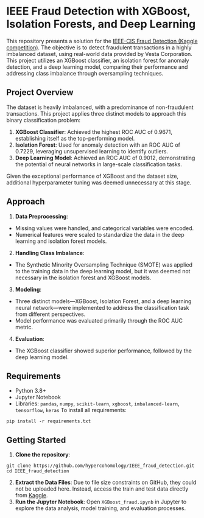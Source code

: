 # IEEE Fraud Detection with XGBoost, Isolation Forests, and Deep Learning

This repository presents a solution for the [IEEE-CIS Fraud Detection (Kaggle competition)](https://www.kaggle.com/competitions/ieee-fraud-detection/overview). The objective is to detect fraudulent transactions in a highly imbalanced dataset, using real-world data provided by Vesta Corporation. This project utilizes an XGBoost classifier, an isolation forest for anomaly detection, and a deep learning model, comparing their performance and addressing class imbalance through oversampling techniques.

## Project Overview

The dataset is heavily imbalanced, with a predominance of non-fraudulent transactions. This project applies three distinct models to approach this binary classification problem:

1. **XGBoost Classifier**: Achieved the highest ROC AUC of 0.9671, establishing itself as the top-performing model.
2. **Isolation Forest**: Used for anomaly detection with an ROC AUC of 0.7229, leveraging unsupervised learning to identify outliers.
3. **Deep Learning Model**: Achieved an ROC AUC of 0.9012, demonstrating the potential of neural networks in large-scale classification tasks.
   
Given the exceptional performance of XGBoost and the dataset size, additional hyperparameter tuning was deemed unnecessary at this stage.

## Approach

1. **Data Preprocessing**:
* Missing values were handled, and categorical variables were encoded.
* Numerical features were scaled to standardize the data in the deep learning and isolation forest models.
2. **Handling Class Imbalance**:
* The Synthetic Minority Oversampling Technique (SMOTE) was applied to the training data in the deep learning model, but it was deemed not necessary in the isolation forest and XGBoost models. 
3. **Modeling**:
* Three distinct models—XGBoost, Isolation Forest, and a deep learning neural network—were implemented to address the classification task from different perspectives.
* Model performance was evaluated primarily through the ROC AUC metric.
4. **Evaluation**:
* The XGBoost classifier showed superior performance, followed by the deep learning model.

## Requirements

* Python 3.8+
* Jupyter Notebook
* Libraries: ```pandas```, ```numpy```, ```scikit-learn```, ```xgboost```, ```imbalanced-learn```, ```tensorflow```, ```keras```
To install all requirements:

```
pip install -r requirements.txt
```

## Getting Started

1. **Clone the repository**:
```
git clone https://github.com/hypercohomology/IEEE_fraud_detection.git
cd IEEE_fraud_detection
```
2. **Extract the Data Files**: Due to file size constraints on GitHub, they could not be uploaded here. Instead, access the train and test data directly from [Kaggle](https://www.kaggle.com/competitions/ieee-fraud-detection/data).
3. **Run the Jupyter Notebook**: Open ```XGBoost_fraud.ipynb``` in Jupyter to explore the data analysis, model training, and evaluation processes.

